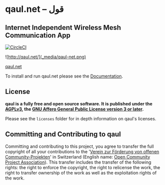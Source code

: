 # qaul.net – قول

## Internet Independent Wireless Mesh Communication App

[![CircleCI](https://circleci.com/gh/qaul/qaul.net/tree/main.svg?style=shield)](https://circleci.com/gh/qaul/qaul.net/tree/main)

![http://qaul.net/](_media/qaul-net.png)

[qaul.net](https://qaul.net)

To install and run qaul.net please see the [Documentation](http://qaul.github.io/qaul.net/#/).

## License

**qaul is a fully free and open source software. It is published under the 
[AGPLv3], the [GNU Affero General Public License version 3 or later].**

Please see the `licenses` folder for in depth information on qaul's licenses.


## Committing and Contributing to qaul

Committing and contributing to this project, you agree to transfer the full copyright of all your contributions to the '[Verein zur Förderung von offenen Community-Projekten]' in Switzerland (English name: [Open Community Project Association]). This transfer includes the transfer of the following rights: the right to enforce the copyright, the right to relicense the work, the right to transfer ownership of the work as well as the exploitation rights of the work.


[Verein zur Förderung von offenen Community-Projekten]: https://ocpa.ch
[Open Community Project Association]: https://ocpa.ch
[AGPLv3]: https://github.com/qaul/qaul.net/blob/main/LICENSE
[GNU Affero General Public License version 3 or later]: https://github.com/qaul/qaul.net/blob/main/LICENSE

